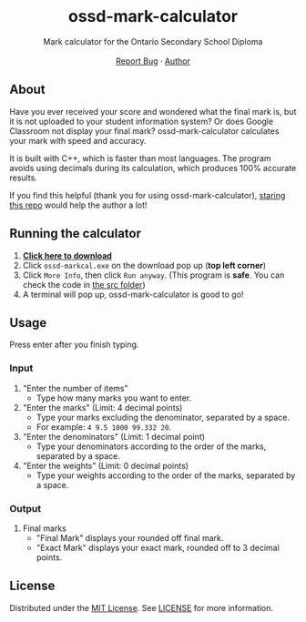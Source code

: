 <br />
<div align="center">
  <h1 align="center">ossd-mark-calculator</h3>

  <p align="center">
    Mark calculator for the Ontario Secondary School Diploma
    <br />
    <br />
    <a href="https://github.com/udontur/ossd-mark-calculator/issues/new">Report Bug</a>
    ·
    <a href="https://github.com/udontur">Author</a>
  </p>
</div>

<!-- ABOUT THE PROJECT -->
## About

Have you ever received your score and wondered what the final mark is, but it is not uploaded to your student information system? Or does Google Classroom not display your final mark? ossd-mark-calculator calculates your mark with speed and accuracy. 

It is built with C++, which is faster than most languages. The program avoids using decimals during its calculation, which produces 100% accurate results.  

If you find this helpful (thank you for using ossd-mark-calculator), [staring this repo](https://docs.github.com/en/get-started/exploring-projects-on-github/saving-repositories-with-stars) would help the author a lot!

## Running the calculator

1. [**Click here to download**](https://raw.githubusercontent.com/udontur/ossd-mark-calculator/main/app/ossd-markcal.exe)
2. Click ```ossd-markcal.exe``` on the download pop up (**top left corner**) 
3. Click ```More Info```, then click ```Run anyway```. (This program is **safe**. You can check the code in [the src folder](src))
4. A terminal will pop up, ossd-mark-calculator is good to go!

## Usage
Press enter after you finish typing.
### Input
1. "Enter the number of items"
    - Type how many marks you want to enter.
2. "Enter the marks" (Limit: 4 decimal points)
    - Type your marks excluding the denominator, separated by a space.
    - For example: ```4 9.5 1000 99.332 20```.
3. "Enter the denominators" (Limit: 1 decimal point)
    - Type your denominators according to the order of the marks, separated by a space.
4. "Enter the weights" (Limit: 0 decimal points)
    - Type your weights according to the order of the marks, separated by a space.
### Output
1. Final marks
    - "Final Mark" displays your rounded off final mark.
    - "Exact Mark" displays your exact mark, rounded off to 3 decimal points.

## License

Distributed under the [MIT License](https://github.com/udontur/ossd-mark-calculator/blob/main/LICENSE). See [LICENSE](https://github.com/udontur/ossd-mark-calculator/blob/main/LICENSE) for more information.
